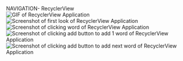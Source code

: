 NAVIGATION- RecyclerView <br>
![GIF of RecyclerView Application](./RecyclerView.gif) <br>
![Screenshot of first look of RecyclerView Application ](./FirstView.png) <br>
![Screenshot of clicking word of RecyclerView Application ](./WordClicked.png) <br>
![Screenshot of clicking add button to add 1 word  of RecyclerView Application ](./AddWord1.png) <br>
![Screenshot of clicking add button to add next word of RecyclerView Application ](./AddWord2.png) <br>



